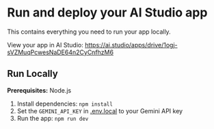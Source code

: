 

# Run and deploy your AI Studio app

This contains everything you need to run your app locally.

View your app in AI Studio: https://ai.studio/apps/drive/1ogj-sVZMuqPcwesNaDE64n2CyCnfhzM6

## Run Locally

**Prerequisites:**  Node.js


1. Install dependencies:
   `npm install`
2. Set the `GEMINI_API_KEY` in [.env.local](.env.local) to your Gemini API key
3. Run the app:
   `npm run dev`
